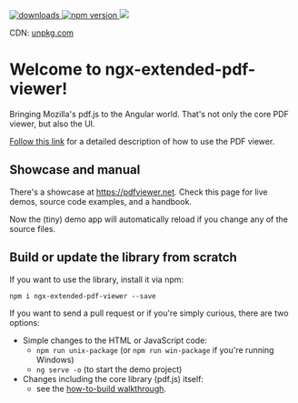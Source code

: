 <p>
  <a href="https://www.npmjs.com/package/ngx-extended-pdf-viewer">
    <img src="https://img.shields.io/npm/dm/ngx-extended-pdf-viewer.svg?style=flat" alt="downloads">
  </a>
  <a href="https://badge.fury.io/js/ngx-extended-pdf-viewer">
    <img src="https://badge.fury.io/js/ngx-extended-pdf-viewer.svg" alt="npm version">
  </a>
  <a href="https://opensource.org/licenses/Apache-2.0"><img src="https://img.shields.io/badge/License-Apache%202.0-brightgreen.svg"></a>
  </p>
  <p>
  CDN: <a href="https://unpkg.com/browse/ngx-extended-pdf-viewer/">unpkg.com</a>
 </p>

# Welcome to ngx-extended-pdf-viewer!
Bringing Mozilla's pdf.js to the Angular world. That's not only the core PDF viewer, but also the UI.

[Follow this link](projects/ngx-extended-pdf-viewer/README.md) for a detailed description of how to use the PDF viewer.

## Showcase and manual

There's a showcase at <a href="https://pdfviewer.net">https://pdfviewer.net</a>. Check this page for live demos, source code examples, and a handbook.



Now the (tiny) demo app will automatically reload if you change any of the source files.

## Build or update the library from scratch
If you want to use the library, install it via npm:

```
npm i ngx-extended-pdf-viewer --save
```


If you want to send a pull request or if you're simply curious, there are two options:
- Simple changes to the HTML or JavaScript code:
   -  `npm run unix-package` (or `npm run win-package` if you're running Windows)
   -  `ng serve -o` (to start the demo project)
- Changes including the core library (pdf.js) itself:
  - see the [how-to-build walkthrough](projects/ngx-extended-pdf-viewer/how-to-build.md).
